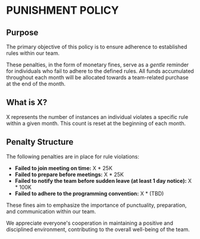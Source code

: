 # PUNISHMENT POLICY

## Purpose
The primary objective of this policy is to ensure adherence to established rules within our team. 

These penalties, in the form of monetary fines, serve as a _gentle_ reminder for individuals who fail to adhere to the defined rules. 
All funds accumulated throughout each month will be allocated towards a team-related purchase at the end of the month.

## What is X?
X represents the number of instances an individual violates a specific rule within a given month. This count is reset at the beginning of each month.

## Penalty Structure
The following penalties are in place for rule violations:

- **Failed to join meeting on time:** X * 25K
- **Failed to prepare before meetings:** X * 25K
- **Failed to notify the team before sudden leave (at least 1 day notice):** X * 100K
- **Failed to adhere to the programming convention:** X * (TBD)

These fines aim to emphasize the importance of punctuality, preparation, and communication within our team.

We appreciate everyone's cooperation in maintaining a positive and disciplined environment, contributing to the overall well-being of the team.